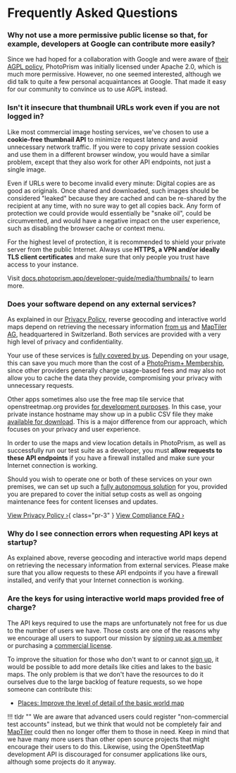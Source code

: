 # Frequently Asked Questions

### Why not use a more permissive public license so that, for example, developers at Google can contribute more easily? ###

Since we had hoped for a collaboration with Google and were aware of [their AGPL policy](https://opensource.google/documentation/reference/using/agpl-policy), PhotoPrism was initially licensed under Apache 2.0, which is much more permissive. However, no one seemed interested, although we did talk to quite a few personal acquaintances at Google. That made it easy for our community to convince us to use AGPL instead.

### Isn't it insecure that thumbnail URLs work even if you are not logged in? ###

Like most commercial image hosting services, we've chosen to use a **cookie-free thumbnail API** to minimize request latency and avoid unnecessary network traffic. If you were to copy private session cookies and use them in a different browser window, you would have a similar problem, except that they also work for other API endpoints, not just a single image.

Even if URLs were to become invalid every minute: Digital copies are as good as originals. Once shared and downloaded, such images should be considered "leaked" because they are cached and can be re-shared by the recipient at any time, with no sure way to get all copies back. Any form of protection we could provide would essentially be "snake oil", could be circumvented, and would have a negative impact on the user experience, such as disabling the browser cache or context menu.

For the highest level of protection, it is recommended to shield your private server from the public Internet. Always use **HTTPS, a VPN and/or ideally TLS client certificates** and make sure that only people you trust have access to your instance.

Visit [docs.photoprism.app/developer-guide/media/thumbnails/](https://docs.photoprism.app/developer-guide/media/thumbnails/) to learn more.

### Does your software depend on any external services?

As explained in our [Privacy Policy](https://www.photoprism.app/privacy#section-7), reverse geocoding and interactive world maps depend on retrieving the necessary information [from us](https://www.photoprism.app/contact) and [MapTiler AG](https://www.maptiler.com/contacts/), headquartered in Switzerland. Both services are provided with a very high level of privacy and confidentiality.

Your use of these services is [fully covered by us](../getting-started/faq.md#are-the-keys-for-using-interactive-world-maps-provided-free-of-charge). Depending on your usage, this can save you much more than the cost of a [PhotoPrism+ Membership](https://www.photoprism.app/membership), since other providers generally charge usage-based fees and may also not allow you to cache the data they provide, compromising your privacy with unnecessary requests.

Other apps sometimes also use the free map tile service that openstreetmap.org provides [for development purposes](https://operations.osmfoundation.org/policies/tiles/). In this case, your private instance hostname may show up in a public CSV file they make [available for download](https://planet.openstreetmap.org/tile_logs/). This is a major difference from our approach, which focuses on your privacy and user experience.

In order to use the maps and view location details in PhotoPrism, as well as successfully run our test suite as a developer, you must **allow requests to these API endpoints** if you have a firewall installed and make sure your Internet connection is working.

Should you wish to operate one or both of these services on your own premises, we can set up such a [fully autonomous solution](https://www.photoprism.app/kb/compliance-faq#fully-autonomous-solution) for you, provided you are prepared to cover the initial setup costs as well as ongoing maintenance fees for content licenses and updates.

[View Privacy Policy ›](https://www.photoprism.app/privacy#section-7){ class="pr-3" } [View Compliance FAQ ›](https://www.photoprism.app/kb/compliance-faq#privacy)

### Why do I see connection errors when requesting API keys at startup?

As explained above, reverse geocoding and interactive world maps depend on retrieving the necessary information from external services. Please make sure that you allow requests to these API endpoints if you have a firewall installed, and verify that your Internet connection is working.

### Are the keys for using interactive world maps provided free of charge?

The API keys required to use the maps are unfortunately not free for us due to the number of users we have. Those costs are one of the reasons why we encourage all users to support our mission by [signing up as a member](https://www.photoprism.app/membership) or purchasing a [commercial license](https://www.photoprism.app/teams#compare).

To improve the situation for those who don't want to or cannot [sign up](https://www.photoprism.app/editions#compare), it would be possible to add more details like cities and lakes to the basic maps. The only problem is that we don't have the resources to do it ourselves due to the large backlog of feature requests, so we hope someone can contribute this:

- [Places: Improve the level of detail of the basic world map](https://github.com/photoprism/photoprism/issues/2998)

!!! tldr ""
    We are aware that advanced users could register "non-commercial test accounts" instead, but we think that would not be completely fair and [MapTiler](https://www.maptiler.com/) could then no longer offer them to those in need. Keep in mind that we have many more users than other open source projects that might encourage their users to do this. Likewise, using the OpenSteetMap development API is discouraged for consumer applications like ours, although some projects do it anyway.
